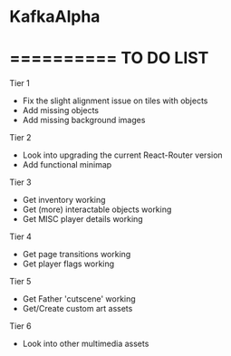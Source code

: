 # KafkaAlpha

==========
TO DO LIST
==========

Tier 1
 - Fix the slight alignment issue on tiles with objects
 - Add missing objects
 - Add missing background images

 Tier 2
 - Look into upgrading the current React-Router version
 - Add functional minimap

Tier 3
 - Get inventory working
 - Get (more) interactable objects working
 - Get MISC player details working

Tier 4
 - Get page transitions working
 - Get player flags working

Tier 5
 - Get Father 'cutscene' working
 - Get/Create custom art assets

Tier 6
 - Look into other multimedia assets
